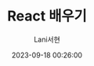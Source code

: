 ---
emoji: 🍋
title: React 배우기
date: '2023-09-18 00:26:00'
author: Lani서현
tags: blog gatsby react 
categories: React
---